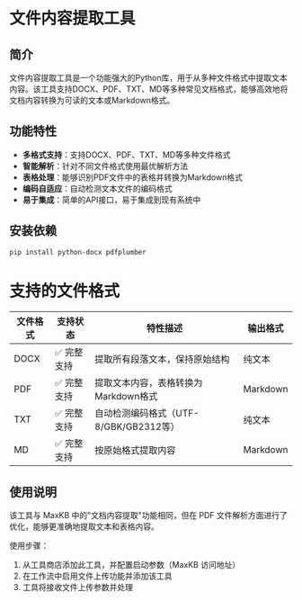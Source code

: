 # 文件内容提取工具

## 简介
文件内容提取工具是一个功能强大的Python库，用于从多种文件格式中提取文本内容。该工具支持DOCX、PDF、TXT、MD等多种常见文档格式，能够高效地将文档内容转换为可读的文本或Markdown格式。

## 功能特性
- **多格式支持**：支持DOCX、PDF、TXT、MD等多种文件格式
- **智能解析**：针对不同文件格式使用最优解析方法
- **表格处理**：能够识别PDF文件中的表格并转换为Markdown格式
- **编码自适应**：自动检测文本文件的编码格式
- **易于集成**：简单的API接口，易于集成到现有系统中

## 安装依赖 
```bash
pip install python-docx pdfplumber 
```
# 支持的文件格式

| 文件格式 | 支持状态 | 特性描述 | 输出格式 |
|---------|---------|----------|----------|
| DOCX | ✅ 完整支持 | 提取所有段落文本，保持原始结构 | 纯文本 |
| PDF | ✅ 完整支持 | 提取文本内容，表格转换为Markdown格式 | Markdown |
| TXT | ✅ 完整支持 | 自动检测编码格式（UTF-8/GBK/GB2312等） | 纯文本 |
| MD | ✅ 完整支持 | 按原始格式提取内容 | Markdown |

## 使用说明
该工具与 MaxKB 中的"文档内容提取"功能相同，但在 PDF 文件解析方面进行了优化，能够更准确地提取文本和表格内容。

使用步骤：
1. 从工具商店添加此工具，并配置启动参数（MaxKB 访问地址）
2. 在工作流中启用文件上传功能并添加该工具
3. 工具将接收文件上传参数并处理
